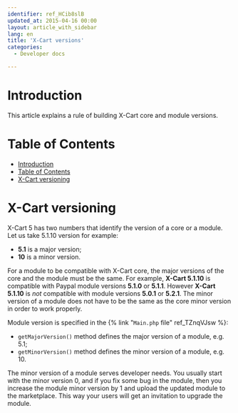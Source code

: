 ```yaml
---
identifier: ref_HCib8slB
updated_at: 2015-04-16 00:00
layout: article_with_sidebar
lang: en
title: 'X-Cart versions'
categories:
  - Developer docs

---
```



# Introduction

This article explains a rule of building X-Cart core and module versions.

# Table of Contents

*   [Introduction](#introduction)
*   [Table of Contents](#table-of-contents)
*   [X-Cart versioning](#x-cart-versioning)

# X-Cart versioning

X-Cart 5 has two numbers that identify the version of a core or a module. Let us take 5.1.10 version for example:

*   **5.1** is a major version;
*   **10** is a minor version.

For a module to be compatible with X-Cart core, the major versions of the core and the module must be the same. For example, **X-Cart 5.1.10** is compatible with Paypal module versions **5.1.0** or **5.1.1**. However **X-Cart** **5.1.10** is _not_ compatible with module versions **5.0.1** or **5.2.1**. The minor version of a module does not have to be the same as the core minor version in order to work properly.

Module version is specified in the {% link "`Main.php` file" ref_TZnqVJsw %}:

*   `getMajorVersion()` method defines the major version of a module, e.g. 5.1;
*   `getMinorVersion()` method defines the minor version of a module, e.g. 10.

The minor version of a module serves developer needs. You usually start with the minor version 0, and if you fix some bug in the module, then you increase the module minor version by 1 and upload the updated module to the marketplace. This way your users will get an invitation to upgrade the module.